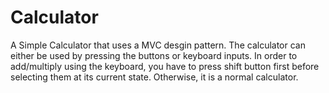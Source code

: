 # Calculator
A Simple Calculator that uses a MVC desgin pattern.
The calculator can either be used by pressing the buttons or keyboard inputs.
In order to add/multiply using the keyboard, you have to press shift button first before selecting them at its current state. Otherwise, it is a normal calculator.
